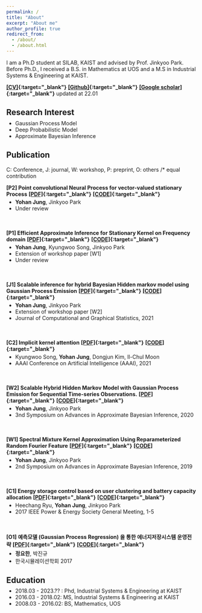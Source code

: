 ```yaml
---
permalink: /
title: "About"
excerpt: "About me"
author_profile: true
redirect_from: 
  - /about/
  - /about.html
---
```

I am a Ph.D student at SILAB, KAIST and advised by Prof. Jinkyoo Park. Before Ph.D., I received a B.S. in Mathematics at UOS and a M.S in Industrial Systems & Engineering at KAIST.

**[[CV]](https://e2ee22.github.io/){:target="_blank"}** **[[Github]](https://e2ee22.github.io/){:target="_blank"}** **[[Google scholar]](https://scholar.google.com/citations?user=DwAJS14AAAAJ&hl=ko){:target="_blank"}** updated at 22.01

<style type='text/css'>
  ul{
    margin:0;
    margin-top: -10px;
  }
</style>  
  
## Research Interest
* Gaussian Process Model
* Deep Probabilistic Model
* Approximate Bayesian Inference

## Publication
C: Conference, J: journal, W: workshop, P: preprint, O: others /* equal contribution

**[P2] Point convolutional Neural Process for vector-valued stationary Process** 
**[[PDF]](https://openreview.net/pdf?id=HJlvKy3VFS){:target="_blank"}** **[[CODE]](https://openreview.net/pdf?id=HJlvKy3VFS){:target="_blank"}**    
* **Yohan Jung**, Jinkyoo Park  
* Under review
<br/>
<br/>

**[P1] Efficient Approximate Inference for Stationary Kernel on Frequency domain** 
**[[PDF]](https://openreview.net/pdf?id=HJlvKy3VFS){:target="_blank"}** **[[CODE]](https://openreview.net/pdf?id=HJlvKy3VFS){:target="_blank"}**  
* **Yohan Jung**, Kyungwoo Song, Jinkyoo Park  
* Extension of workshop paper [W1]  
* Under review
<br/>
<br/>

**[J1] Scalable inference for hybrid Bayesian Hidden markov model using Gaussian Process Emission** 
**[[PDF]](https://openreview.net/pdf?id=HJlvKy3VFS){:target="_blank"}** **[[CODE]](https://openreview.net/pdf?id=HJlvKy3VFS){:target="_blank"}**  
* **Yohan Jung**, Jinkyoo Park
* Extension of workshop paper [W2]
* Journal of Computational and Graphical Statistics, 2021
<br/>
<br/>

**[C2] Implicit kernel attention** 
**[[PDF]](https://openreview.net/pdf?id=HJlvKy3VFS){:target="_blank"}** **[[CODE]](https://openreview.net/pdf?id=HJlvKy3VFS){:target="_blank"}**  
* Kyungwoo Song, **Yohan Jung**, Dongjun Kim, Il-Chul Moon
* AAAI Conference on Artificial Intelligence (AAAI), 2021
<br/>
<br/>

**[W2] Scalable Hybrid Hidden Markov Model with Gaussian Process Emission for Sequential Time-series Observations.** 
**[[PDF]](https://openreview.net/pdf?id=HJlvKy3VFS){:target="_blank"}** **[[CODE]](https://openreview.net/pdf?id=HJlvKy3VFS){:target="_blank"}**  
* **Yohan Jung**, Jinkyoo Park
* 3nd Symposium on Advances in Approximate Bayesian Inference, 2020
<br/>
<br/>

**[W1] Spectral Mixture Kernel Approximation Using Reparameterized Random Fourier Feature** 
**[[PDF]](https://openreview.net/pdf?id=HJlvKy3VFS){:target="_blank"}** **[[CODE]](https://openreview.net/pdf?id=HJlvKy3VFS){:target="_blank"}**  
* **Yohan Jung**, Jinkyoo Park
* 2nd Symposium on Advances in Approximate Bayesian Inference, 2019
<br/>
<br/>

**[C1] Energy storage control based on user clustering and battery capacity allocation** 
**[[PDF]](https://openreview.net/pdf?id=HJlvKy3VFS){:target="_blank"}** **[[CODE]](https://openreview.net/pdf?id=HJlvKy3VFS){:target="_blank"}**  
* Heechang Ryu, **Yohan Jung**, Jinkyoo Park
* 2017 IEEE Power & Energy Society General Meeting, 1-5
<br/>
<br/>

**[O1] 예측모델 (Gaussian Process Regression) 을 통한 에너지저장시스템 운영전략** 
**[[PDF]](https://openreview.net/pdf?id=HJlvKy3VFS){:target="_blank"}** **[[CODE]](https://openreview.net/pdf?id=HJlvKy3VFS){:target="_blank"}**  
* **정요한**, 박진규
* 한국시뮬레이션학회 2017


## Education
* 2018.03 - 2023.?? : Phd, Industrial Systems & Engineering at KAIST
* 2016.03 - 2018.02: MS, Industrial Systems & Engineering at KAIST
* 2008.03 - 2016.02: BS, Mathematics, UOS
